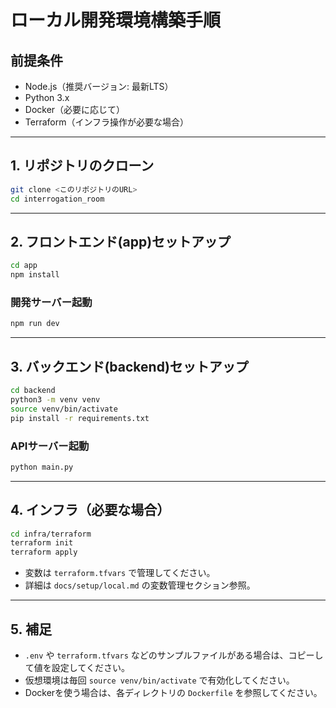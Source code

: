 # ローカル開発環境構築手順

## 前提条件
- Node.js（推奨バージョン: 最新LTS）
- Python 3.x
- Docker（必要に応じて）
- Terraform（インフラ操作が必要な場合）

---

## 1. リポジトリのクローン
```sh
git clone <このリポジトリのURL>
cd interrogation_room
```

---

## 2. フロントエンド(app)セットアップ
```sh
cd app
npm install
```

### 開発サーバー起動
```sh
npm run dev
```

---

## 3. バックエンド(backend)セットアップ
```sh
cd backend
python3 -m venv venv
source venv/bin/activate
pip install -r requirements.txt
```

### APIサーバー起動
```sh
python main.py
```

---

## 4. インフラ（必要な場合）
```sh
cd infra/terraform
terraform init
terraform apply
```

- 変数は `terraform.tfvars` で管理してください。
- 詳細は `docs/setup/local.md` の変数管理セクション参照。

---

## 5. 補足
- `.env` や `terraform.tfvars` などのサンプルファイルがある場合は、コピーして値を設定してください。
- 仮想環境は毎回 `source venv/bin/activate` で有効化してください。
- Dockerを使う場合は、各ディレクトリの `Dockerfile` を参照してください。

